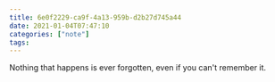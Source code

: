 ```yaml
---
title: 6e0f2229-ca9f-4a13-959b-d2b27d745a44 
date: 2021-01-04T07:47:10 
categories: ["note"]
tags: 
---
```


Nothing that happens is ever forgotten, even if you can't remember it.

